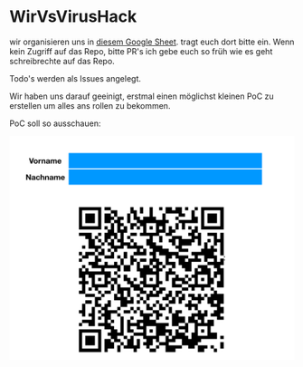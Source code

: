 # WirVsVirusHack

wir organisieren uns in [diesem Google Sheet](https://docs.google.com/spreadsheets/d/1DYOr3Wl2GHaUMSgQ8veHVlyrMpHCK39O5asMlbUhi6U/edit#gid=0). tragt euch dort bitte ein.
Wenn kein Zugriff auf das Repo, bitte PR's ich gebe euch so früh wie es geht schreibrechte auf das Repo.

Todo's werden als Issues angelegt.

Wir haben uns darauf geeinigt, erstmal einen möglichst kleinen PoC zu erstellen um alles ans rollen zu bekommen.

PoC soll so ausschauen:

![poc](doc/poc.png)

